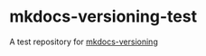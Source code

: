 # mkdocs-versioning-test
A test repository for [mkdocs-versioning](https://github.com/zayd62/mkdocs-versioning)
